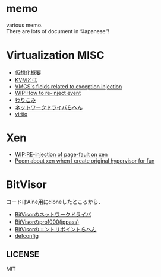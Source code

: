 # memo
various memo.  
There are lots of  document in “Japanese”!  

# Virtualization MISC
* [仮想化概要](./misc/virtualization.md)
* [KVMとは](./misc/kvm.md)
* [VMCS's fields related to exception injection](hv/injection-vmcs.md)
* [WIP:How to re-inject event](hv/how-to-re-inject-event.md)
* [わりこみ](hv/warikomi.md)
* [ネットワークドライバらへん](hv/nw_driver.md)
* [virtio](hv/virtio.md)

# Xen
* [WIP:RE-injection of page-fault on xen](hv/re-inject-pf-xen.md)
* [Poem about xen when I create original hypervisor for fun](hv/poem-about-xen.md)

# BitVisor
コードはAine用にcloneしたところから．
* [BitVisorのネットワークドライバ](bitvisor/nw_driver.md)
* [BitVisorのpro1000(ippass)](bitvisor/pro1000_ippass.md)
* [BitVisorのエントリポイントらへん](bitvisor/vmm_main.md)
* [defconfig](bitvisor/defconfig.md)

## LICENSE
MIT
